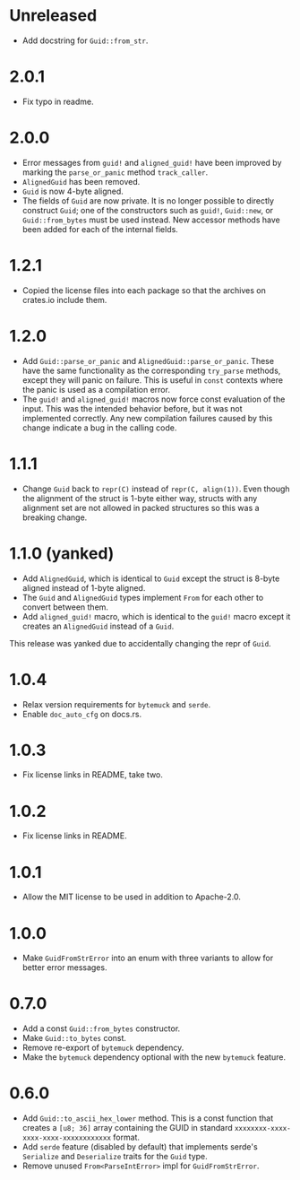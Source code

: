 # Unreleased

* Add docstring for `Guid::from_str`.

# 2.0.1

* Fix typo in readme.

# 2.0.0

* Error messages from `guid!` and `aligned_guid!` have been improved by
  marking the `parse_or_panic` method `track_caller`.
* `AlignedGuid` has been removed.
* `Guid` is now 4-byte aligned.
* The fields of `Guid` are now private. It is no longer possible to
  directly construct `Guid`; one of the constructors such as `guid!`,
  `Guid::new`, or `Guid::from_bytes` must be used instead. New accessor
  methods have been added for each of the internal fields.

# 1.2.1

* Copied the license files into each package so that the archives on
  crates.io include them.

# 1.2.0

* Add `Guid::parse_or_panic` and `AlignedGuid::parse_or_panic`. These
  have the same functionality as the corresponding `try_parse` methods,
  except they will panic on failure. This is useful in `const` contexts
  where the panic is used as a compilation error.
* The `guid!` and `aligned_guid!` macros now force const evaluation of
  the input. This was the intended behavior before, but it was not
  implemented correctly. Any new compilation failures caused by this
  change indicate a bug in the calling code.

# 1.1.1

* Change `Guid` back to `repr(C)` instead of `repr(C, align(1))`. Even
  though the alignment of the struct is 1-byte either way, structs with
  any alignment set are not allowed in packed structures so this was a
  breaking change.

# 1.1.0 (yanked)

* Add `AlignedGuid`, which is identical to `Guid` except the struct is
  8-byte aligned instead of 1-byte aligned.
* The `Guid` and `AlignedGuid` types implement `From` for each other to
  convert between them.
* Add `aligned_guid!` macro, which is identical to the `guid!` macro
  except it creates an `AlignedGuid` instead of a `Guid`.
  
This release was yanked due to accidentally changing the repr of `Guid`.

# 1.0.4

* Relax version requirements for `bytemuck` and `serde`.
* Enable `doc_auto_cfg` on docs.rs.

# 1.0.3

* Fix license links in README, take two.

# 1.0.2

* Fix license links in README.

# 1.0.1

* Allow the MIT license to be used in addition to Apache-2.0.

# 1.0.0

* Make `GuidFromStrError` into an enum with three variants to allow for
  better error messages.

# 0.7.0

* Add a const `Guid::from_bytes` constructor.
* Make `Guid::to_bytes` const.
* Remove re-export of `bytemuck` dependency.
* Make the `bytemuck` dependency optional with the new `bytemuck` feature.

# 0.6.0

* Add `Guid::to_ascii_hex_lower` method. This is a const function that
  creates a `[u8; 36]` array containing the GUID in standard
  `xxxxxxxx-xxxx-xxxx-xxxx-xxxxxxxxxxxx` format.
* Add `serde` feature (disabled by default) that implements serde's
  `Serialize` and `Deserialize` traits for the `Guid` type.
* Remove unused `From<ParseIntError>` impl for `GuidFromStrError`.
